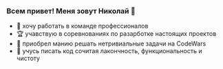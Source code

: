 ### Всем привет! Меня зовут Николай 👋
- :briefcase: хочу работать в команде профессионалов
- :trophy: учавствую в соревнованиях по разарботке настоящих проектов
- :key: приобрел манию решать нетривиальные задачи на CodeWars
- :dart: учусь писать код сочитая лакончность, функциональность и чистоту

<!--
**NikolayMishaev/NikolayMishaev** is a ✨ _special_ ✨ repository because its `README.md` (this file) appears on your GitHub profile.

Here are some ideas to get you started:

- 🔭 I’m currently working on ...
- 🌱 I’m currently learning ...
- 👯 I’m looking to collaborate on ...
- 🤔 I’m looking for help with ...
- 💬 Ask me about ...
- 📫 How to reach me: ...
- 😄 Pronouns: ...
- ⚡ Fun fact: ...
-->
